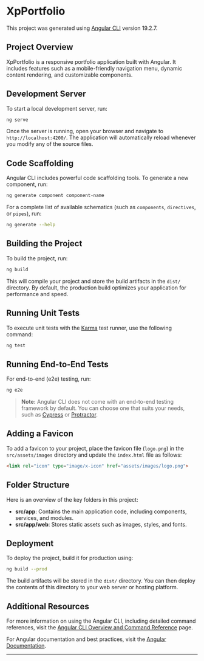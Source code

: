 # XpPortfolio

This project was generated using [Angular CLI](https://github.com/angular/angular-cli) version 19.2.7.

## Project Overview

XpPortfolio is a responsive portfolio application built with Angular. It includes features such as a mobile-friendly navigation menu, dynamic content rendering, and customizable components.

## Development Server

To start a local development server, run:

```bash
ng serve
```

Once the server is running, open your browser and navigate to `http://localhost:4200/`. The application will automatically reload whenever you modify any of the source files.

## Code Scaffolding

Angular CLI includes powerful code scaffolding tools. To generate a new component, run:

```bash
ng generate component component-name
```

For a complete list of available schematics (such as `components`, `directives`, or `pipes`), run:

```bash
ng generate --help
```

## Building the Project

To build the project, run:

```bash
ng build
```

This will compile your project and store the build artifacts in the `dist/` directory. By default, the production build optimizes your application for performance and speed.

## Running Unit Tests

To execute unit tests with the [Karma](https://karma-runner.github.io) test runner, use the following command:

```bash
ng test
```

## Running End-to-End Tests

For end-to-end (e2e) testing, run:

```bash
ng e2e
```

> **Note:** Angular CLI does not come with an end-to-end testing framework by default. You can choose one that suits your needs, such as [Cypress](https://www.cypress.io/) or [Protractor](https://www.protractortest.org/).

## Adding a Favicon

To add a favicon to your project, place the favicon file (`logo.png`) in the `src/assets/images` directory and update the `index.html` file as follows:

```html
<link rel="icon" type="image/x-icon" href="assets/images/logo.png">
```

## Folder Structure

Here is an overview of the key folders in this project:

- **src/app**: Contains the main application code, including components, services, and modules.
- **src/app/web**: Stores static assets such as images, styles, and fonts.

## Deployment

To deploy the project, build it for production using:

```bash
ng build --prod
```

The build artifacts will be stored in the `dist/` directory. You can then deploy the contents of this directory to your web server or hosting platform.

## Additional Resources

For more information on using the Angular CLI, including detailed command references, visit the [Angular CLI Overview and Command Reference](https://angular.dev/tools/cli) page.

For Angular documentation and best practices, visit the [Angular Documentation](https://angular.io/docs).

---